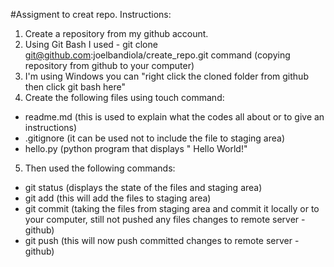 #Assigment to creat repo.
Instructions:
1.  Create a repository from my github account.
2.  Using Git Bash I used - git clone git@github.com:joelbandiola/create_repo.git command
 (copying repository from github to your computer)
3.  I'm using Windows you can "right click the cloned 
folder from github then click git bash here"
4.  Create the following files using touch command:
- readme.md (this is used to explain what the codes all 
about or to give an instructions)
- .gitignore (it can be used not to include the file to 
staging area)
- hello.py (python program that displays " Hello World!"
5.  Then used the following commands:
- git status (displays the state of the files and staging 
area)
- git add (this will add the files to staging area)
- git commit (taking the files from staging area and 
commit it locally or to your computer, still not pushed 
any files changes to remote server - github)
- git push (this will now push committed changes to remote 
server - github)